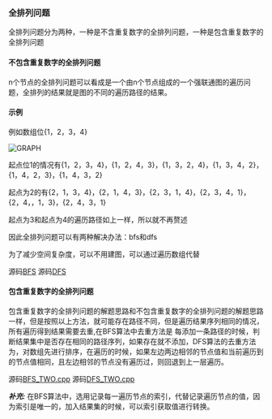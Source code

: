 ### 全排列问题
全排列问题分为两种，一种是不含重复数字的全排列问题，一种是包含重复数字的全排列问题
#### 不包含重复数字的全排列问题
n个节点的全排列问题可以看成是一个由n个节点组成的一个强联通图的遍历问题，全排列的结果就是图的不同的遍历路径的结果。
#### 示例
例如数组位{1，2，3，4}

![GRAPH](https://github.com/jwwc/image/graph.png)

起点位1的情况有{1，2，3，4}，{1，2，4，3}，{1，3，2，4}，{1，3，4，2}，{1，4，2，3}，{1，4，3，2}

起点为2的有{2，1，3，4}，{2，1，4，3}，{2，3，1，4}，{2，3，4，1}，{2，4，，1，3}，{2，4，3，1}

起点为3和起点为4的遍历路径如上一样，所以就不再赘述

因此全排列问题可以有两种解决办法：bfs和dfs

为了减少空间复杂度，可以不用建图，可以通过遍历数组代替

源码[BFS](https://github.com/jwwc/cplusplus/f_arrange/BFS.cpp)
源码[DFS](https://github.com/jwwc/cplusplus/f_arrange/DFS.cpp)


#### 包含重复数字的全排列问题

包含重复数字的全排列问题的解题思路和不包含重复数字的全排列问题的解题思路一样，但是按照以上方法，就可能存在路径不同，但是遍历结果序列相同的情况，所有遍历得到结果需要去重,在BFS算法中去重方法是
每添加一条路径的时候，判断结果集中是否存在相同的路径序列，如果存在就不添加，DFS算法的去重方法为，对数组先进行排序，在遍历的时候，如果左边两边相邻的节点值和当前遍历到的节点值相同，且左边相邻的节点没有遍历过，则回退到上一层遍历。

源码[BFS_TWO.cpp](https://github.com/jwwc/cplusplus/f_arrange/BFS_TWO.cpp)
源码[DFS_TWO.cpp](https://github.com/jwwc/cplusplus/f_arrange/DFS_TWO.cpp)


***补充:*** 在BFS算法中，选用记录每一遍历节点的索引，代替记录遍历节点的值，因为索引是唯一的，加入结果集的时候，可以索引获取值进行转换。


